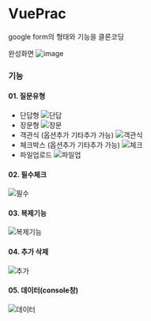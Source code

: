 # VuePrac
google form의 형태와 기능을 클론코딩

완성화면 
![image](https://github.com/firsthandcraft/VuePrac/assets/97497153/3f214197-e4b3-45a8-ab6f-a07ca157ed9a)

### 기능
#### 01. 질문유형 
  - 단답형
![단답](https://github.com/firsthandcraft/VuePrac/assets/97497153/baeedf3c-8f2e-4594-a878-076508910dac)
  - 장문형 
![장문](https://github.com/firsthandcraft/VuePrac/assets/97497153/7fc77f5e-f3b1-498c-a431-5185e6b1fb68)
  - 객관식 (옵션추가 기타추가 가능)
![객관식](https://github.com/firsthandcraft/VuePrac/assets/97497153/4ba03a47-f335-4e08-9f39-c3eb74aebdb3)
  - 체크박스 (옵션추가 기타추가 가능)
![체크](https://github.com/firsthandcraft/VuePrac/assets/97497153/45f5354c-c6ef-42bf-8f5d-a13f158e5a2e)
  - 파일업로드
![파일업](https://github.com/firsthandcraft/VuePrac/assets/97497153/a80c3046-5171-4d82-9f8a-d3502b054230)

#### 02. 필수체크
![필수](https://github.com/firsthandcraft/VuePrac/assets/97497153/75e25778-12d1-4bcd-b1d6-d79762a10f2f)

#### 03. 복제기능
![복제기능](https://github.com/firsthandcraft/VuePrac/assets/97497153/c980fc43-6b22-4928-9a65-6331f171faee)

#### 04. 추가 삭제 
![추가](https://github.com/firsthandcraft/VuePrac/assets/97497153/752c851a-89e6-435d-bb61-62aed56f36a6)

#### 05. 데이터(console창)
![데이터](https://github.com/firsthandcraft/VuePrac/assets/97497153/f4afb185-bf98-4974-818e-daf10b096b4e)
